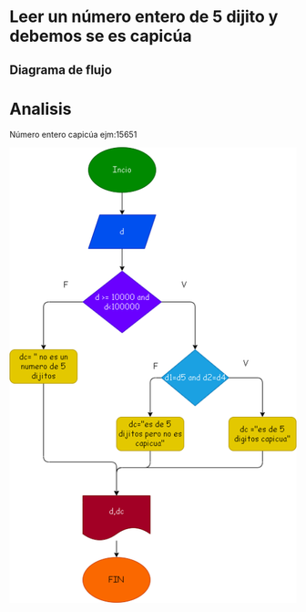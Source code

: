 # Leer un número entero de 5 dijito y debemos se es capicúa

## Diagrama de flujo

# Analisis
Número entero
capicúa ejm:15651

![Diagrama de flujo](diagrama.png "Diagrama de flujo")